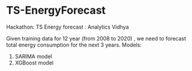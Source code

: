 # TS-EnergyForecast
Hackathon: TS Energy forecast : Analytics Vidhya


Given training data for 12 year (from 2008 to 2020) , we need to forecast total energy consumption for the next 3 years. 
Models:
1) SARIMA model
2) XGBoost model
